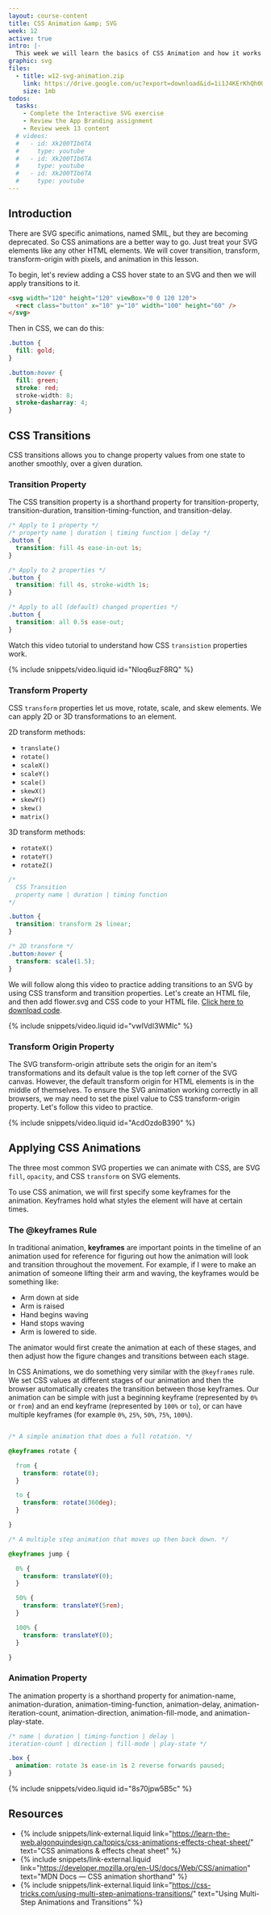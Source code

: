 ```yaml
---
layout: course-content
title: CSS Animation &amp; SVG
week: 12
active: true
intro: |-
  This week we will learn the basics of CSS Animation and how it works with SVG.
graphic: svg
files:
  - title: w12-svg-animation.zip
    link: https://drive.google.com/uc?export=download&id=1i1J4KErKhQh0UGHYR3AjWTX88DxE9a1i
    size: 1mb
todos:
  tasks:
    - Complete the Interactive SVG exercise
    - Review the App Branding assignment
    - Review week 13 content
  # videos:
  #   - id: Xk200TIb6TA
  #     type: youtube
  #   - id: Xk200TIb6TA
  #     type: youtube
  #   - id: Xk200TIb6TA
  #     type: youtube
---
```


## Introduction
There are SVG specific animations, named SMIL, but they are becoming deprecated. So CSS animations are a better way to go. Just treat your SVG elements like any other HTML elements. We will cover transition, transform, transform-origin with pixels, and animation in this lesson.

To begin, let's review adding a CSS hover state to an SVG and then we will apply transitions to it.

```html
<svg width="120" height="120" viewBox="0 0 120 120">
  <rect class="button" x="10" y="10" width="100" height="60" />
</svg>
```

Then in CSS, we can do this:

```css
.button {
  fill: gold;
}

.button:hover {
  fill: green;
  stroke: red;
  stroke-width: 8;
  stroke-dasharray: 4;
}
```

## CSS Transitions
CSS transitions allows you to change property values from one state to another smoothly, over a given duration.

### Transition Property
The CSS transition property is a shorthand property for transition-property, transition-duration, transition-timing-function, and transition-delay.

```css
/* Apply to 1 property */
/* property name | duration | timing function | delay */
.button {
  transition: fill 4s ease-in-out 1s;
}

/* Apply to 2 properties */
.button {
  transition: fill 4s, stroke-width 1s;
}

/* Apply to all (default) changed properties */
.button {
  transition: all 0.5s ease-out;
}
```

Watch this video tutorial to understand how CSS `transistion` properties work.

{% include snippets/video.liquid id="Nloq6uzF8RQ" %}

### Transform Property
CSS `transform` properties let us move, rotate, scale, and skew elements. We can apply 2D or 3D transformations to an element.

2D transform methods:
- `translate()`
- `rotate()`
- `scaleX()`
- `scaleY()`
- `scale()`
- `skewX()`
- `skewY()`
- `skew()`
- `matrix()`

3D transform methods:
- `rotateX()`
- `rotateY()`
- `rotateZ()`

```css
/* 
  CSS Transition
  property name | duration | timing function
*/

.button {
  transition: transform 2s linear;
}

/* 2D transform */
.button:hover {
  transform: scale(1.5);
}
```

We will follow along this video to practice adding transitions to an SVG by using CSS transform and transition properties. Let's create an HTML file, and then add flower.svg and CSS code to your HTML file. [Click here to download code](https://github.com/acgd-learn-the-web/advanced-svg-code/archive/master.zip).

{% include snippets/video.liquid id="vwIVdI3WMIc" %}

### Transform Origin Property
The SVG transform-origin attribute sets the origin for an item's transformations and its default value is the top left corner of the SVG canvas. However, the default transform origin for HTML elements is in the middle of themselves. To ensure the SVG animation working correctly in all browsers, we may need to set the pixel value to CSS transform-origin property. Let's follow this video to practice.

{% include snippets/video.liquid id="AcdOzdoB390" %}


## Applying CSS Animations

The three most common SVG properties we can animate with CSS, are SVG `fill`, `opacity`, and CSS `transform` on SVG elements.

To use CSS animation, we will first specify some keyframes for the animation. Keyframes hold what styles the element will have at certain times.

### The @keyframes Rule

In traditional animation, **keyframes** are important points in the timeline of an animation used for reference for figuring out how the animation will look and transition throughout the movement. For example, if I were to make an animation of someone lifting their arm and waving, the keyframes would be something like:

- Arm down at side
- Arm is raised
- Hand begins waving
- Hand stops waving
- Arm is lowered to side.

The animator would first create the animation at each of these stages, and then adjust how the figure changes and transitions between each stage.

In CSS Animations, we do something very similar with the `@keyframes` rule. We set CSS values at different stages of our animation and then the browser automatically creates the transition between those keyframes. Our animation can be simple with just a beginning keyframe (represented by `0%` or `from`) and an end keyframe (represented by `100%` or `to`), or can have multiple keyframes (for example `0%`, `25%`, `50%`, `75%`, `100%`).

```css

/* A simple animation that does a full rotation. */

@keyframes rotate {

  from {
    transform: rotate(0);
  }

  to {
    transform: rotate(360deg);
  }

}

/* A multiple step animation that moves up then back down. */

@keyframes jump {

  0% {
    transform: translateY(0);
  }

  50% {
    transform: translateY(5rem);
  }

  100% {
    transform: translateY(0);
  }

}

```

### Animation Property
The animation property is a shorthand property for animation-name, animation-duration, animation-timing-function, animation-delay, animation-iteration-count, animation-direction, animation-fill-mode, and animation-play-state.

```css
/* name | duration | timing-function | delay | 
iteration-count | direction | fill-mode | play-state */

.box {
  animation: rotate 3s ease-in 1s 2 reverse forwards paused;
}
```

{% include snippets/video.liquid id="8s70jpw5B5c" %}

## Resources

- {% include snippets/link-external.liquid link="https://learn-the-web.algonquindesign.ca/topics/css-animations-effects-cheat-sheet/" text="CSS animations & effects cheat sheet" %}
- {% include snippets/link-external.liquid link="https://developer.mozilla.org/en-US/docs/Web/CSS/animation" text="MDN Docs — CSS animation shorthand" %}
- {% include snippets/link-external.liquid link="https://css-tricks.com/using-multi-step-animations-transitions/" text="Using Multi-Step Animations and Transitions" %}
